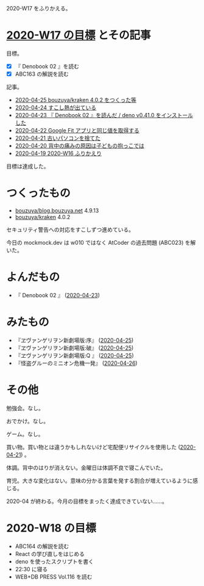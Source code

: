 2020-W17 をふりかえる。

# [2020-W17 の目標][2020-04-19] とその記事

目標。

- [x] 『 Denobook 02 』を読む
- [x] ABC163 の解説を読む

記事。

- [2020-04-25 bouzuya/kraken 4.0.2 をつくった等][2020-04-25]
- [2020-04-24 すこし熱が出ている][2020-04-24]
- [2020-04-23 『 Denobook 02 』を読んだ / deno v0.41.0 をインストールした][2020-04-23]
- [2020-04-22 Google Fit アプリと同じ値を取得する][2020-04-22]
- [2020-04-21 古いパソコンを捨てた][2020-04-21]
- [2020-04-20 背中の痛みの原因は子どもの抱っこでは][2020-04-20]
- [2020-04-19 2020-W16 ふりかえり][2020-04-19]

目標は達成した。

# つくったもの

- [bouzuya/blog.bouzuya.net][] 4.9.13
- [bouzuya/kraken][] 4.0.2

セキュリティ警告への対応をすこしずつ進めている。

今日の mockmock.dev は w010 ではなく AtCoder の過去問題 (ABC023) を解いた。

# よんだもの

- 『 Denobook 02 』 ([2020-04-23][])

# みたもの

- 『ヱヴァンゲリヲン新劇場版:序』 ([2020-04-25][])
- 『ヱヴァンゲリヲン新劇場版:破』 ([2020-04-25][])
- 『ヱヴァンゲリヲン新劇場版:Q 』 ([2020-04-25][])
- 『怪盗グルーのミニオン危機一発』 ([2020-04-26][])

# その他

勉強会。なし。

おでかけ。なし。

ゲーム。なし。

買い物。買い物とは違うかもしれないけど宅配便リサイクルを使用した ([2020-04-21][]) 。

体調。背中のはりが消えない。金曜日は体調不良で寝こんでいた。

育児。大きな変化はない。意味の分かる言葉を発する割合が増えているように感じる。

2020-04 が終わる。今月の目標をまったく達成できていない……。

# 2020-W18 の目標

- ABC164 の解説を読む
- React の学び直しをはじめる
- deno を使ったスクリプトを書く
- 22:30 に寝る
- WEB+DB PRESS Vol.116 を読む

[2020-04-19]: https://blog.bouzuya.net/2020/04/19/
[2020-04-20]: https://blog.bouzuya.net/2020/04/20/
[2020-04-21]: https://blog.bouzuya.net/2020/04/21/
[2020-04-22]: https://blog.bouzuya.net/2020/04/22/
[2020-04-23]: https://blog.bouzuya.net/2020/04/23/
[2020-04-24]: https://blog.bouzuya.net/2020/04/24/
[2020-04-25]: https://blog.bouzuya.net/2020/04/25/
[2020-04-26]: https://blog.bouzuya.net/2020/04/26/
[bouzuya/blog.bouzuya.net]: https://github.com/bouzuya/blog.bouzuya.net
[bouzuya/kraken]: https://github.com/bouzuya/kraken
